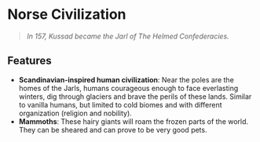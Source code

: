# Norse Civilization
> _In 157, Kussad became the Jarl of The Helmed Confederacies._

## Features

* __Scandinavian-inspired human civilization__: Near the poles are the homes of the Jarls, humans courageous enough to face everlasting winters, dig through glaciers and brave the perils of these lands. Similar to vanilla humans, but limited to cold biomes and with different organization (religion and nobility).
* __Mammoths__: These hairy giants will roam the frozen parts of the world. They can be sheared and can prove to be very good pets.
